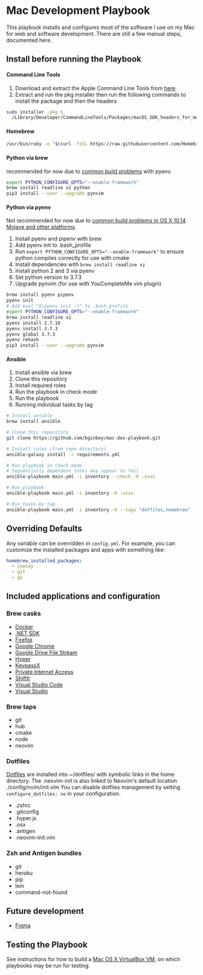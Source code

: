 # Mac Development Playbook

This playbook installs and configures most of the software I use on my Mac for web and software development. There are still a few manual steps, documented here.

## Install before running the Playbook

#### Command Line Tools
1. Download and extract the Apple Command Line Tools from [here](https://developer.apple.com/download/more/).
2. Extract and run the pkg installer then run the following commands to install the package and then the headers
```bash
sudo installer -pkg \
  /Library/Developer/CommandLineTools/Packages/macOS_SDK_headers_for_macOS_10.14.pkg -target /
```

#### Homebrew
```bash
/usr/bin/ruby -e "$(curl -fsSL https://raw.githubusercontent.com/Homebrew/install/master/install)"
```

#### Python via brew
recommended for now due to [common build problems](https://github.com/pyenv/pyenv/wiki/common-build-problems) with pyenv.
```bash
export PYTHON_CONFIGURE_OPTS="--enable-framework"
brew install readline xz python
pip3 install --user --upgrade pynvim
```

#### Python via pyenv
Not recommended for now due to [common build problems in OS X 10.14 Mojave and other platforms](https://github.com/pyenv/pyenv/wiki/common-build-problems<Paste>).
1. Install pyenv and pipenv with brew
2. Add pyenv init to .bash_profile
3. Run `export PYTHON_CONFIGURE_OPTS="--enable-framework"` to ensure python compiles correctly for use with cmake
4. Install dependencies with `brew install readline xz`
4. Install python 2 and 3 via pyenv
5. Set python version to 3.7.3
6. Upgrade pynvim (for use with YouCompleteMe vim plugin)
```bash
brew install pyenv pipenv
pyenv init
# Add eval "$(pyenv init -)" to .bash_profile
export PYTHON_CONFIGURE_OPTS="--enable-framework"
brew install readline xz
pyenv install 2.7.16
pyenv install 3.7.3
pyenv global 3.7.3
pyenv rehash
pip3 install --user --upgrade pynvim
```

#### Ansible
1. Install ansible via brew
3. Clone this repository
4. Install required roles
5. Run the playbook in check mode
6. Run the playbook
7. Running individual tasks by tag
```bash
# Install ansible
brew install ansible

# Clone this repository
git clone https://github.com/bginbey/mac-dev-playbook.git

# Install roles (from repo directory)
ansible-galaxy install -r requirements.yml

# Run playbook in check mode
# Sequentially dependent tasks may appear to fail
ansible-playbook main.yml -i inventory --check -K -vvvv 

# Run playbook
ansible-playbook main.yml -i inventory -K -vvvv

# Run tasks by tag
ansible-playbook main.yml -i inventory -K --tags "dotfiles,homebrew"
```

## Overriding Defaults
Any variable can be overridden in `config.yml`. For example, you can customize the installed packages and apps with something like:

```yml
homebrew_installed_packages:
  - cowsay
  - git
  - go
```

## Included applications and configuration

### Brew casks
  - [Docker](https://www.docker.com/)
  - [.NET SDK](https://dotnet.microsoft.com)
  - [Firefox](https://www.mozilla.org/en-US/firefox/new/)
  - [Google Chrome](https://www.google.com/chrome/)
  - [Google Drive File Stream](https://www.google.com/drive/download/)
  - [Hyper](https://hyper.is)
  - [KeypassX](https://www.keepassx.org)
  - [Private Internet Access](https://www.privateinternetaccess.com/)
  - [ShiftIt](https://github.com/fikovnik/ShiftIt)
  - [Visual Studio Code](https://code.visualstudio.com)
  - [Visual Studio](https://visualstudio.microsoft.com)

### Brew taps
  - git
  - hub
  - cmake
  - node
  - neovim
  
### Dotfiles
[Dotfiles](https://github.com/bginbey/dotfiles) are installed into ~/dotfiles/ with symbolic links in the home directory. The .neovim-init is also linked to Neovim's default location ./config/nvim/init.vim You can disable dotfiles management by setting `configure_dotfiles: no` in your configuration.
- .zshrc
- .gitconfig
- .hyper.js
- .osx
- .antigen
- .neovim-init.vim

### Zsh and Antigen bundles
- git
- heroku
- pip
- lein
- command-not-found

## Future development
- [Figma](https://figma.com)


## Testing the Playbook
See instructions for how to build a [Mac OS X VirtualBox VM](https://github.com/geerlingguy/mac-osx-virtualbox-vm), on which playbooks may be run for testing.
